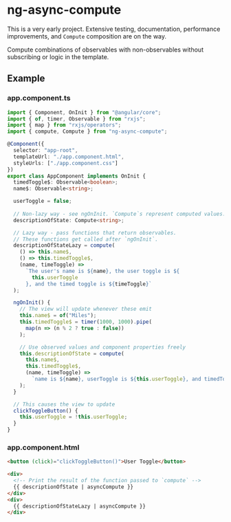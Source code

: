 # ng-async-compute

This is a very early project. Extensive testing, documentation, performance improvements, and `Compute` composition are on the way.

Compute combinations of observables with non-observables without subscribing or logic in the template.

## Example
### app.component.ts
```typescript
import { Component, OnInit } from "@angular/core";
import { of, timer, Observable } from "rxjs";
import { map } from "rxjs/operators";
import { compute, Compute } from "ng-async-compute";

@Component({
  selector: "app-root",
  templateUrl: "./app.component.html",
  styleUrls: ["./app.component.css"]
})
export class AppComponent implements OnInit {
  timedToggle$: Observable<boolean>;
  name$: Observable<string>;

  userToggle = false;
  
  // Non-lazy way - see ngOnInit. `Compute`s represent computed values.
  descriptionOfState: Compute<string>;

  // Lazy way - pass functions that return observables.
  // These functions get called after `ngOnInit`.
  descriptionOfStateLazy = compute(
    () => this.name$,
    () => this.timedToggle$,
    (name, timeToggle) =>
      `The user's name is ${name}, the user toggle is ${
        this.userToggle
      }, and the timed toggle is ${timeToggle}`
  );

  ngOnInit() {
    // The view will update whenever these emit
    this.name$ = of("Miles");
    this.timedToggle$ = timer(1000, 1000).pipe(
      map(n => (n % 2 ? true : false))
    );

    // Use observed values and component properties freely
    this.descriptionOfState = compute(
      this.name$,
      this.timedToggle$,
      (name, timeToggle) =>
        `name is ${name}, userToggle is ${this.userToggle}, and timedToggle is ${timeToggle}`
    );
  }

  // This causes the view to update
  clickToggleButton() {
    this.userToggle = !this.userToggle;
  }
}
```
### app.component.html
```html
<button (click)="clickToggleButton()">User Toggle</button>

<div>
  <!-- Print the result of the function passed to `compute` -->
  {{ descriptionOfState | asyncCompute }}
</div>
<div>
  {{ descriptionOfStateLazy | asyncCompute }}
</div>
```
